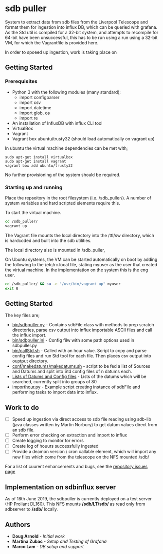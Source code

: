 # sdb puller

System to extract data from sdb files from the Liverpool Telescope and format them for ingestion into influx DB, which can be queried with grafana.
As the Std util is compiled for a 32-bit system, and attempts to recompile for 64-bit have been unsuccessful, this has to be run using a run using a 32-bit VM, for which the Vagrantfile is provided here.

In order to spoeed up ingestion, work is taking place on

## Getting Started



### Prerequisites

* Python 3 with the following modules (many standard);
  * import configparser
  * import csv
  * import datetime
  * import glob, os
  * import re
* An installation of InfluxDB with influx CLI tool
* VirtualBox
* Vagrant
* Vagrant box ubuntu/trusty32 (should load automatically on vagrant up)


In ubuntu the virtual machine dependencies can be met with;

```
sudo apt-get install virtualbox
sudo apt-get install vagrant
vagrant box add ubuntu/trusty32
```

No further provisioning of the system should be required.

### Starting up and running

Place the repsoitory in the root filesystem (i.e. /sdb_puller/). A number of system variables and hard scripted elements require this.

To start the virtual machine.

```sh
cd /sdb_puller/
vagrant up
```

The Vagrant file mounts the local directory into the /ttl/sw directory, which is hardcoded and built into the sdb utilities.

The local directory also is mounted in /sdb_puller,

On Ubuntu systems, the VM can be started automatically on boot by adding the following to the /etc/rc.local file, stating myuser as the user that created the virtual machine. In the implementation on the system this is the eng user.

```sh
cd /sdb_puller/ && su -c "/usr/bin/vagrant up" myuser
exit 0
```

## Getting Started

The key files are;

* [bin/sdbpuller.py](bin/sdbpuller.py) - Contains sdbFile class with methods to prep scratch directories, parse csv output into influx importable ASCII files and call the influx import.
* [bin/sdbpuller.ini](bin/sdbpuller.ini) - Config filw with some path options used in sdbpuller.py
* [bin/callStd.sh](bin/callStd.sh) - Called with an hour value. Script to copy and parse config files and run Std tool for each file. Then places csv output into ouptput directory.
* [conf/makedatums/makedatums.sh](conf/makedatums/makedatums.sh) - script to be fed a list of Sources and Datums and split into Std config files of n datums each.
* [Lists of Datums and Config files](conf/datums/) - Lists of the datums which will be searched, currently split into groups of 80
* [importhour.py](bin/importhour.py) - Example script creating instance of sdbFile and performing tasks to import data into influx.

## Work to do
- [ ] Speed up ingestion via direct access to sdb file reading using sdb-lib (java classes written by Martin Norbury) to get datum values direct from an sdb file.
- [ ] Perform error checking on extraction and import to influx
- [ ] Create logging to monitor for errors
- [ ] Create log of houurs successfully ingested
- [ ] Provide a deamon version / cron callable element, which will import any new files which come from the telescope on the NFS mounted /sdb/

For a list of cuurent enhancements and bugs, see the [repository issues page](/issues/)


## Implementation on sdbinflux server

As of 18th June 2019, the sdbpuller is currently deployed on a test server (HP Proliant DL160). This NFS mounts **/sdb/LT/sdb/** as read only from sdbserver to **/sdb/** locally.



## Authors


* **Doug Arnold** - *Initial work*
* **Martina Zubac** - *Setup and Testing of Grafana*
* **Marco Lam** - *DB setup and support*
